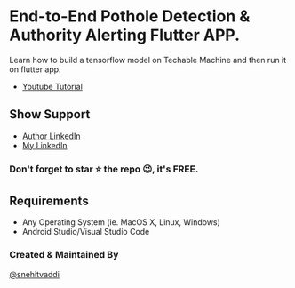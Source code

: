 
# End-to-End Pothole Detection & Authority Alerting Flutter APP.

Learn how to build a tensorflow model on Techable Machine and then run it on flutter app.
* [Youtube Tutorial](https://www.youtube.com/watch?v=-5kUv47xKy0)

## Show Support
* [Author LinkedIn](https://www.linkedin.com/in/lamsanskar/) 
* [My LinkedIn](https://www.linkedin.com/in/snehitvaddi/)

### Don't forget to star ⭐ the repo 😉, it's FREE.

## Requirements
- Any Operating System (ie. MacOS X, Linux, Windows)
- Android Studio/Visual Studio Code

### Created & Maintained By
[@snehitvaddi](https://github.com/snehitvaddi)

